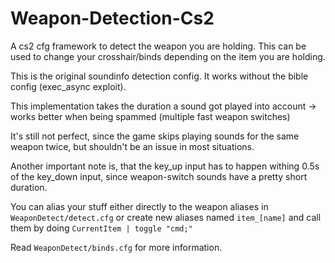 # Weapon-Detection-Cs2
A cs2 cfg framework to detect the weapon you are holding. This can be used to change your crosshair/binds depending on the item you are holding.

This is the original soundinfo detection config. It works without the bible config (exec_async exploit).

This implementation takes the duration a sound got played into account -> works better when being spammed (multiple fast weapon switches)

It's still not perfect, since the game skips playing sounds for the same weapon twice, but shouldn't be an issue in most situations.

Another important note is, that the key_up input has to happen withing 0.5s of the key_down input, since weapon-switch sounds have a pretty short duration.

You can alias your stuff either directly to the weapon aliases in ```WeaponDetect/detect.cfg``` or create new aliases named ```item_[name]``` and call them by doing ```CurrentItem | toggle "cmd;"```

Read ```WeaponDetect/binds.cfg``` for more information.
